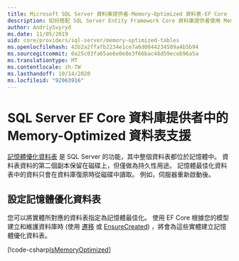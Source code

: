 ```yaml
---
title: Microsoft SQL Server 資料庫提供者-Memory-Optimized 資料表-EF Core
description: 如何搭配 SQL Server Entity Framework Core 資料庫提供者使用 Memory-Optimized 資料表
author: AndriySvyryd
ms.date: 11/05/2019
uid: core/providers/sql-server/memory-optimized-tables
ms.openlocfilehash: 42b2a2ffafb2234e1ce7a6d0844234509a4b5b94
ms.sourcegitcommit: 0a25c03fa65ae6e0e0e3f66bac48d59eceb96a5a
ms.translationtype: MT
ms.contentlocale: zh-TW
ms.lasthandoff: 10/14/2020
ms.locfileid: "92063916"
---
```

# <a name="memory-optimized-tables-support-in-sql-server-ef-core-database-provider"></a>SQL Server EF Core 資料庫提供者中的 Memory-Optimized 資料表支援

[記憶體優化資料表](/sql/relational-databases/in-memory-oltp/memory-optimized-tables) 是 SQL Server 的功能，其中整個資料表都位於記憶體中。 資料表資料的第二個副本保留在磁碟上，但僅做為持久性用途。 記憶體最佳化資料表中的資料只會在資料庫復原時從磁碟中讀取。 例如，伺服器重新啟動後。

## <a name="configuring-a-memory-optimized-table"></a>設定記憶體優化資料表

您可以將實體所對應的資料表指定為記憶體最佳化。 使用 EF Core 根據您的模型建立和維護資料庫時 (使用 [遷移](xref:core/managing-schemas/migrations/index) 或 [EnsureCreated](/dotnet/api/Microsoft.EntityFrameworkCore.Storage.IDatabaseCreator.EnsureCreated)) ，將會為這些實體建立記憶體優化資料表。

[!code-csharp[IsMemoryOptimized](../../../../samples/core/SqlServer/InMemory/InMemoryContext.cs?name=IsMemoryOptimized)]
